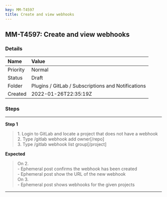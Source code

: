 ```yaml
---
key: MM-T4597
title: Create and view webhooks
---
```


## MM-T4597: Create and view webhooks

### Details

| Name     | Value                                              |
| :------- | :------------------------------------------------- |
| Priority | Normal                                             |
| Status   | Draft                                              |
| Folder   | Plugins / GitLab / Subscriptions and Notifications |
| Created  | 2022-01-26T22:35:19Z                               |

### Steps

<hr/>

**Step 1**

> <article>1. Login to GitLab and locate a project that does not have a webhook<br />2. Type /gitlab webhook add owner[/repo]<br />3. Type /gitlab webhook list group[/project]</article>

**Expected**

> <article>On 2. <br />- Ephemeral post confirms the webhook has been created<br />- Ephemeral post show the URL of the new webhook<br />On 3. <br />- Ephemeral post shows webhooks for the given projects</article>

<hr/>
